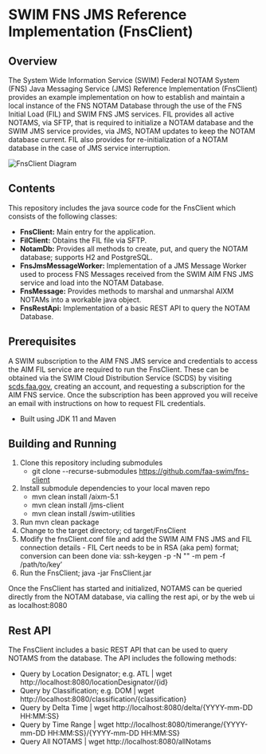 # SWIM FNS JMS Reference Implementation (FnsClient)
## Overview

The System Wide Information Service (SWIM) Federal NOTAM System (FNS) Java Messaging Service (JMS) Reference Implementation (FnsClient) provides an example implementation on how to establish and maintain a local instance of the FNS NOTAM Database through the use of the FNS Initial Load (FIL) and SWIM FNS JMS services. FIL provides all active NOTAMS, via SFTP, that is required to initialize a NOTAM database and the SWIM JMS service provides, via JMS, NOTAM updates to keep the NOTAM database current. FIL also provides for re-initialization of a NOTAM database in the case of JMS service interruption.

![FnsClient Diagram](https://github.com/faa-swim/fns-client/blob/v1.0/FnsClient%20Diagram.png?raw=true)

## Contents

This repository includes the java source code for the FnsClient which consists of the following classes:

  - **FnsClient:** Main entry for the application. 
  - **FilClient:** Obtains the FIL file via SFTP.
  - **NotamDb:** Provides all methods to create, put, and query the NOTAM database; supports H2 and PostgreSQL.
  - **FnsJmsMessageWorker:** Implementation of a JMS Message Worker used to process FNS Messages received from the SWIM AIM FNS JMS service and load into the NOTAM Database.
  - **FnsMessage:** Provides methods to marshal and unmarshal AIXM NOTAMs into a workable java object.
  - **FnsRestApi:** Implementation of a basic REST API to query the NOTAM Database.

## Prerequisites

A SWIM subscription to the AIM FNS JMS service and credentials to access the AIM FIL service are required to run the FnsClient. These can be obtained via the SWIM Cloud Distribution Service (SCDS) by visiting [scds.faa.gov](https://scds.faa.gov), creating an account, and requesting a subscription for the AIM FNS service. Once the subscription has been approved you will receive an email with instructions on how to request FIL credentials.
  - Built using JDK 11 and Maven

## Building and Running

  1. Clone this repository including submodules
  	 - git clone --recurse-submodules https://github.com/faa-swim/fns-client
  2. Install submodule dependencies to your local maven repo
     - mvn clean install /aixm-5.1
     - mvn clean install /jms-client
     - mvn clean install /swim-utilities
  3. Run mvn clean package
  4. Change to the target directory; cd target/FnsClient
  5. Modify the fnsClient.conf file and add the SWIM AIM FNS JMS and FIL connection details
    - FIL Cert needs to be in RSA (aka pem) format; conversion can been done via: ssh-keygen -p -N "" -m pem -f /path/to/key’
  6. Run the FnsClient; java -jar FnsClient.jar

Once the FnsClient has started and initialized, NOTAMS can be queried directly from the NOTAM database, via calling the rest api, or by the web ui as localhost:8080

## Rest API

The FnsClient includes a basic REST API that can be used to query NOTAMS from the database. The API includes the following methods:

  - Query by Location Designator; e.g. ATL | wget http://localhost:8080/locationDesignator/{id}
  - Query by Classification; e.g. DOM | wget http://localhost:8080/classification/{classification}
  - Query by Delta Time | wget http://localhost:8080/delta/{YYYY-mm-DD HH:MM:SS}
  - Query by Time Range | wget http://localhost:8080/timerange/{YYYY-mm-DD HH:MM:SS}/{YYYY-mm-DD HH:MM:SS}
  - Query All NOTAMS | wget http://localhost:8080/allNotams

